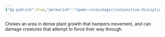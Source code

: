 ```yaml
---
{"dg-publish":true,"permalink":"/game-rules/magic/conjunctive-disciplines/wood-spells/bramble-thicket/"}
---
```


Chokes an area in dense plant growth that hampers movement, and can damage creatures that attempt to force their way through.